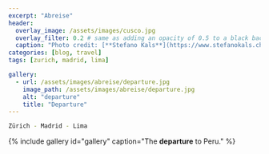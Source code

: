 ```yaml
---
excerpt: "Abreise"
header:
  overlay_image: /assets/images/cusco.jpg
  overlay_filter: 0.2 # same as adding an opacity of 0.5 to a black background
  caption: "Photo credit: [**Stefano Kals**](https://www.stefanokals.ch)"
categories: [blog, travel]
tags: [zurich, madrid, lima]

gallery:
  - url: /assets/images/abreise/departure.jpg
    image_path: /assets/images/abreise/departure.jpg
    alt: "departure"
    title: "Departure"
---
```


```bash
Zürich - Madrid - Lima
```

{% include gallery id="gallery" caption="The **departure** to Peru." %}
